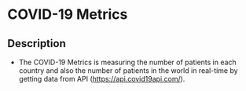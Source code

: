 # COVID-19 Metrics

## Description
- The COVID-19 Metrics is measuring the number of patients in each country and also the number of patients in the world in real-time by getting data from API (https://api.covid19api.com/).
